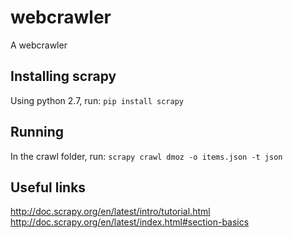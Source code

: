 webcrawler
==========

A webcrawler

Installing scrapy
-----------------
Using python 2.7, run:
    `pip install scrapy`

Running
-------
In the crawl folder, run:
   `scrapy crawl dmoz -o items.json -t json`


Useful links
------------
http://doc.scrapy.org/en/latest/intro/tutorial.html
http://doc.scrapy.org/en/latest/index.html#section-basics

